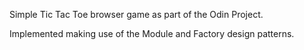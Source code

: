 Simple Tic Tac Toe browser game as part of the Odin Project.

Implemented making use of the Module and Factory design patterns.
